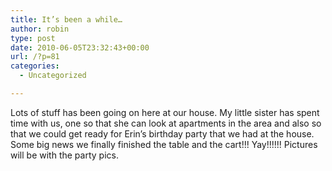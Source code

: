 ```yaml
---
title: It’s been a while…
author: robin
type: post
date: 2010-06-05T23:32:43+00:00
url: /?p=81
categories:
  - Uncategorized

---
```

Lots of stuff has been going on here at our house. My little sister has spent time with us, one so that she can look at apartments in the area and also so that we could get ready for Erin&#8217;s birthday party that we had at the house. Some big news we finally finished the table and the cart!!! Yay!!!!!! Pictures will be with the party pics.